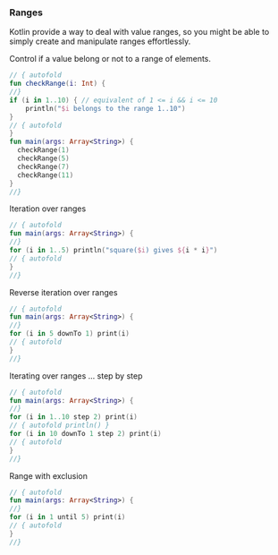 ### Ranges 

Kotlin provide a way to deal with value ranges, so you might be able to simply create and manipulate ranges 
effortlessly.


Control if a value belong or not to a range of elements.

``` kotlin runnable
// { autofold
fun checkRange(i: Int) {
//}
if (i in 1..10) { // equivalent of 1 <= i && i <= 10
    println("$i belongs to the range 1..10")
}
// { autofold
}
fun main(args: Array<String>) {
  checkRange(1)
  checkRange(5)
  checkRange(7)
  checkRange(11)
}
//}
```

Iteration over ranges

``` kotlin runnable
// { autofold
fun main(args: Array<String>) {
//}
for (i in 1..5) println("square($i) gives ${i * i}")
// { autofold
}
//}
```

Reverse iteration over ranges

``` kotlin runnable
// { autofold
fun main(args: Array<String>) {
//}
for (i in 5 downTo 1) print(i)
// { autofold
}
//}
```

Iterating over ranges ... step by step

``` kotlin runnable
// { autofold
fun main(args: Array<String>) {
//}  
for (i in 1..10 step 2) print(i)
// { autofold println() }
for (i in 10 downTo 1 step 2) print(i)
// { autofold
}
//}
```

Range with exclusion

``` kotlin runnable
// { autofold
fun main(args: Array<String>) {
//}  
for (i in 1 until 5) print(i)
// { autofold
}
//}
```
